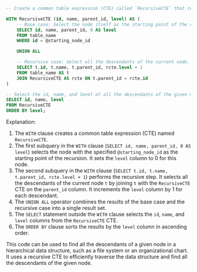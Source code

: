 ```sql
-- Create a common table expression (CTE) called `RecursiveCTE` that recursively finds all the descendants of a given node in a hierarchical data structure.

WITH RecursiveCTE (id, name, parent_id, level) AS (
    -- Base case: Select the node itself as the starting point of the recursion.
    SELECT id, name, parent_id, 0 AS level
    FROM table_name
    WHERE id = @starting_node_id

    UNION ALL

    -- Recursive case: Select all the descendants of the current node.
    SELECT t.id, t.name, t.parent_id, rcte.level + 1
    FROM table_name AS t
    JOIN RecursiveCTE AS rcte ON t.parent_id = rcte.id
)

-- Select the id, name, and level of all the descendants of the given node.
SELECT id, name, level
FROM RecursiveCTE
ORDER BY level;
```

Explanation:

1. The `WITH` clause creates a common table expression (CTE) named `RecursiveCTE`.
2. The first subquery in the `WITH` clause (`SELECT id, name, parent_id, 0 AS level`) selects the node with the specified `@starting_node_id` as the starting point of the recursion. It sets the `level` column to 0 for this node.
3. The second subquery in the `WITH` clause (`SELECT t.id, t.name, t.parent_id, rcte.level + 1`) performs the recursive step. It selects all the descendants of the current node `t` by joining `t` with the `RecursiveCTE` CTE on the `parent_id` column. It increments the `level` column by 1 for each descendant.
4. The `UNION ALL` operator combines the results of the base case and the recursive case into a single result set.
5. The `SELECT` statement outside the `WITH` clause selects the `id`, `name`, and `level` columns from the `RecursiveCTE` CTE.
6. The `ORDER BY` clause sorts the results by the `level` column in ascending order.

This code can be used to find all the descendants of a given node in a hierarchical data structure, such as a file system or an organizational chart. It uses a recursive CTE to efficiently traverse the data structure and find all the descendants of the given node.